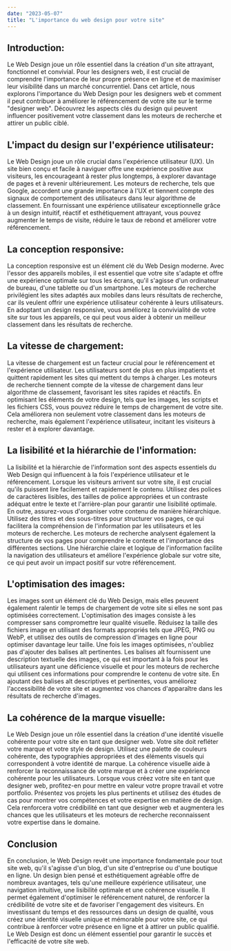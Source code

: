 ```yaml
---
date: "2023-05-07"
title: "L'importance du web design pour votre site"
---
```


## Introduction:
Le Web Design joue un rôle essentiel dans la création d'un site attrayant, fonctionnel et convivial. Pour les designers web, il est crucial de comprendre l'importance de leur propre présence en ligne et de maximiser leur visibilité dans un marché concurrentiel. Dans cet article, nous explorons l'importance du Web Design pour les designers web et comment il peut contribuer à améliorer le référencement de votre site sur le terme "designer web". Découvrez les aspects clés du design qui peuvent influencer positivement votre classement dans les moteurs de recherche et attirer un public ciblé.

## L'impact du design sur l'expérience utilisateur:
Le Web Design joue un rôle crucial dans l'expérience utilisateur (UX). Un site bien conçu et facile à naviguer offre une expérience positive aux visiteurs, les encourageant à rester plus longtemps, à explorer davantage de pages et à revenir ultérieurement. Les moteurs de recherche, tels que Google, accordent une grande importance à l'UX et tiennent compte des signaux de comportement des utilisateurs dans leur algorithme de classement. En fournissant une expérience utilisateur exceptionnelle grâce à un design intuitif, réactif et esthétiquement attrayant, vous pouvez augmenter le temps de visite, réduire le taux de rebond et améliorer votre référencement.

## La conception responsive:
La conception responsive est un élément clé du Web Design moderne. Avec l'essor des appareils mobiles, il est essentiel que votre site s'adapte et offre une expérience optimale sur tous les écrans, qu'il s'agisse d'un ordinateur de bureau, d'une tablette ou d'un smartphone. Les moteurs de recherche privilégient les sites adaptés aux mobiles dans leurs résultats de recherche, car ils veulent offrir une expérience utilisateur cohérente à leurs utilisateurs. En adoptant un design responsive, vous améliorez la convivialité de votre site sur tous les appareils, ce qui peut vous aider à obtenir un meilleur classement dans les résultats de recherche.

## La vitesse de chargement:
La vitesse de chargement est un facteur crucial pour le référencement et l'expérience utilisateur. Les utilisateurs sont de plus en plus impatients et quittent rapidement les sites qui mettent du temps à charger. Les moteurs de recherche tiennent compte de la vitesse de chargement dans leur algorithme de classement, favorisant les sites rapides et réactifs. En optimisant les éléments de votre design, tels que les images, les scripts et les fichiers CSS, vous pouvez réduire le temps de chargement de votre site. Cela améliorera non seulement votre classement dans les moteurs de recherche, mais également l'expérience utilisateur, incitant les visiteurs à rester et à explorer davantage.

## La lisibilité et la hiérarchie de l'information:
La lisibilité et la hiérarchie de l'information sont des aspects essentiels du Web Design qui influencent à la fois l'expérience utilisateur et le référencement. Lorsque les visiteurs arrivent sur votre site, il est crucial qu'ils puissent lire facilement et rapidement le contenu. Utilisez des polices de caractères lisibles, des tailles de police appropriées et un contraste adéquat entre le texte et l'arrière-plan pour garantir une lisibilité optimale.
En outre, assurez-vous d'organiser votre contenu de manière hiérarchique. Utilisez des titres et des sous-titres pour structurer vos pages, ce qui facilitera la compréhension de l'information par les utilisateurs et les moteurs de recherche. Les moteurs de recherche analysent également la structure de vos pages pour comprendre le contexte et l'importance des différentes sections. Une hiérarchie claire et logique de l'information facilite la navigation des utilisateurs et améliore l'expérience globale sur votre site, ce qui peut avoir un impact positif sur votre référencement.

## L'optimisation des images:
Les images sont un élément clé du Web Design, mais elles peuvent également ralentir le temps de chargement de votre site si elles ne sont pas optimisées correctement. L'optimisation des images consiste à les compresser sans compromettre leur qualité visuelle. Réduisez la taille des fichiers image en utilisant des formats appropriés tels que JPEG, PNG ou WebP, et utilisez des outils de compression d'images en ligne pour optimiser davantage leur taille.
Une fois les images optimisées, n'oubliez pas d'ajouter des balises alt pertinentes. Les balises alt fournissent une description textuelle des images, ce qui est important à la fois pour les utilisateurs ayant une déficience visuelle et pour les moteurs de recherche qui utilisent ces informations pour comprendre le contenu de votre site. En ajoutant des balises alt descriptives et pertinentes, vous améliorez l'accessibilité de votre site et augmentez vos chances d'apparaître dans les résultats de recherche d'images.

## La cohérence de la marque visuelle:
Le Web Design joue un rôle essentiel dans la création d'une identité visuelle cohérente pour votre site en tant que designer web. Votre site doit refléter votre marque et votre style de design. Utilisez une palette de couleurs cohérente, des typographies appropriées et des éléments visuels qui correspondent à votre identité de marque. La cohérence visuelle aide à renforcer la reconnaissance de votre marque et à créer une expérience cohérente pour les utilisateurs.
Lorsque vous créez votre site en tant que designer web, profitez-en pour mettre en valeur votre propre travail et votre portfolio. Présentez vos projets les plus pertinents et utilisez des études de cas pour montrer vos compétences et votre expertise en matière de design. Cela renforcera votre crédibilité en tant que designer web et augmentera les chances que les utilisateurs et les moteurs de recherche reconnaissent votre expertise dans le domaine.

## Conclusion 
En conclusion, le Web Design revêt une importance fondamentale pour tout site web, qu'il s'agisse d'un blog, d'un site d'entreprise ou d'une boutique en ligne. Un design bien pensé et esthétiquement agréable offre de nombreux avantages, tels qu'une meilleure expérience utilisateur, une navigation intuitive, une lisibilité optimale et une cohérence visuelle. Il permet également d'optimiser le référencement naturel, de renforcer la crédibilité de votre site et de favoriser l'engagement des visiteurs. En investissant du temps et des ressources dans un design de qualité, vous créez une identité visuelle unique et mémorable pour votre site, ce qui contribue à renforcer votre présence en ligne et à attirer un public qualifié. Le Web Design est donc un élément essentiel pour garantir le succès et l'efficacité de votre site web.
